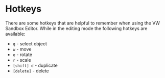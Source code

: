 # Hotkeys

There are some hotkeys that are helpful to remember when using the VW Sandbox Editor.  While in the editing mode the following hotkeys are available:

* `q` - select object
* `w` - move
* `e` - rotate
* `r` - scale
* `[shift] d` - duplicate
* `[delete]` - delete